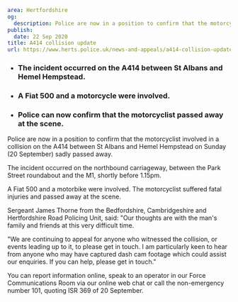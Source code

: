 ```yaml
area: Hertfordshire
og:
  description: Police are now in a position to confirm that the motorcyclist involved in a collision on the A414 between St Albans and Hemel Hempstead on Sunday (20 September) sadly passed away.
publish:
  date: 22 Sep 2020
title: A414 collision update
url: https://www.herts.police.uk/news-and-appeals/a414-collision-update-0658
```

* ### The incident occurred on the A414 between St Albans and Hemel Hempstead.

 * ### A Fiat 500 and a motorcycle were involved.

 * ### Police can now confirm that the motorcyclist passed away at the scene.

Police are now in a position to confirm that the motorcyclist involved in a collision on the A414 between St Albans and Hemel Hempstead on Sunday (20 September) sadly passed away.

The incident occurred on the northbound carriageway, between the Park Street roundabout and the M1, shortly before 1.15pm.

A Fiat 500 and a motorbike were involved. The motorcyclist suffered fatal injuries and passed away at the scene.

Sergeant James Thorne from the Bedfordshire, Cambridgeshire and Hertfordshire Road Policing Unit, said: "Our thoughts are with the man's family and friends at this very difficult time.

"We are continuing to appeal for anyone who witnessed the collision, or events leading up to it, to please get in touch. I am particularly keen to hear from anyone who may have captured dash cam footage which could assist our enquiries. If you can help, please get in touch."

You can report information online, speak to an operator in our Force Communications Room via our online web chat or call the non-emergency number 101, quoting ISR 369 of 20 September.
